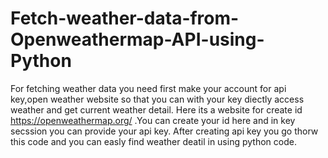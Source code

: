 # Fetch-weather-data-from-Openweathermap-API-using-Python
For fetching weather data you need first make your account for api key,open weather website so that you can with your key diectly access weather and get current weather detail. 
Here its a website for create id https://openweathermap.org/ .You can create your id here and in key secssion you can provide your api key.
After creating api key you go thorw this code and you can easly find weather deatil in using python code.
